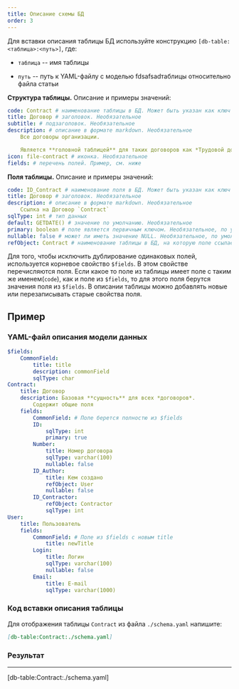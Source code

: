 ```yaml
---
title: Описание схемы БД
order: 3
---
```


Для вставки описания таблицы БД используйте конструкцию `[db-table:<таблица>:<путь>]`, где:

-  `таблица` -- имя таблицы

-  `путь` -- путь к YAML-файлу с моделью fdsafsadтаблицы относительно файла статьи

**Структура таблицы.** Описание и примеры значений:

```yaml
code: Contract # наименование таблицы в БД. Может быть указан как ключ объекта
title: Договор # заголовок. Необязательное
subtitle: # подзаголовок. Необязательное
description: # описание в формате markdown. Необязательное
    Все договоры организации.

    Является **головной таблицей** для таких договоров как *Трудовой договор* `ContractLabour` и *Договор аренды* `ContractRent`
icon: file-contract # иконка. Необязательное
fields: # перечень полей. Пример, см. ниже
```

**Поля таблицы.** Описание и примеры значений:

```yaml
code: ID_Contract # наименование поля в БД. Может быть указан как ключ объекта
title: Договор # заголовок. Необязательное
description: # описание в формате markdown. Необязательное
    Ссылка на Договор `Contract`
sqlType: int # тип данных
default: GETDATE() # значение по умолчанию. Необязательное
primary: boolean # поле является первичным ключом. Необязательное, по умолчанию false
nullable: false # может ли иметь значение NULL. Необязательное, по умолчанию true
refObject: Contract # наименование таблицы в БД, на которую поле ссылается по внешнему ключу FK
```

Для того, чтобы исключить дублирование одинаковых полей, используется корневое свойство `$fields`. В этом свойстве перечисляются поля. Если какое то поле из таблицы имеет поле с таким же именем(`code`), как и поле из `$fields`, то для этого поля берутся значения поля из `$fields`. В описании таблицы можно добавлять новые или перезаписывать старые свойства поля.

## Пример

### YAML-файл описания модели данных

```yaml
$fields:
    CommonField:
        title: title
        description: commonField
        sqlType: char
Contract:
    title: Договор
    description: Базовая **сущность** для всех *договоров*.
        Содержит общие поля
    fields:
        CommonField: # Поле берется полностю из $fields
        ID:
            sqlType: int
            primary: true
        Number:
            title: Номер договора
            sqlType: varchar(100)
            nullable: false
        ID_Author:
            title: Кем создано
            refObject: User
            nullable: false
        ID_Contractor:
            refObject: Contractor
            sqlType: int
User:
    title: Пользователь
    fields:
        CommonField: # Поле из $fields с новым title
            title: newTitle
        Login:
            title: Логин
            sqlType: varchar(100)
            nullable: false
        Email:
            title: E-mail
            sqlType: varchar(1000)
```

### Код вставки описания таблицы

Для отображения таблицы `Contract` из файла `./schema.yaml` напишите:

```md
[db-table:Contract:./schema.yaml]
```

### Результат

---

[db-table:Contract:./schema.yaml]